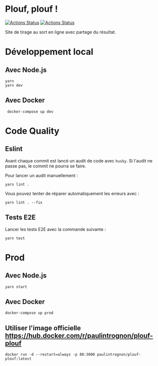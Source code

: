 # Plouf, plouf !

[![Actions Status](https://github.com/paulintrognon/plouf-plouf/workflows/CI/badge.svg)](https://github.com/paulintrognon/plouf-plouf/actions)
[![Actions Status](https://github.com/paulintrognon/plouf-plouf/workflows/CD/badge.svg)](https://github.com/paulintrognon/plouf-plouf/actions)

Site de tirage au sort en ligne avec partage du résultat.

# Développement local

## Avec Node.js

  ```shell
 yarn
 yarn dev
  ```

## Avec Docker

```shell
 docker-compose up dev
```

# Code Quality

## Eslint

Avant chaque commit est lancé un audit de code avec `husky`. Si l'audit ne passe pas, le commit ne pourra se faire.  

Pour lancer un audit manuellement :

```shell
yarn lint .
```

Vous pouvez tenter de réparer automatiquement les erreurs avec :

```shell
yarn lint . --fix
```

## Tests E2E

Lancer les tests E2E avec la commande suivante :

```
yarn test
```

# Prod

## Avec Node.js

```
yarn start
```

## Avec Docker

```
docker-compose up prod
```

## Utiliser l'image officielle https://hub.docker.com/r/paulintrognon/plouf-plouf

```
docker run -d --restart=always -p 80:3000 paulintrognon/plouf-plouf:latest
```
